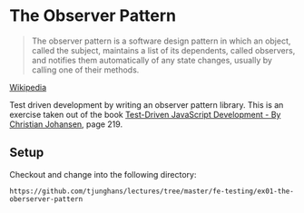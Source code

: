 # The Observer Pattern
> The observer pattern is a software design pattern in which an object, called the subject, maintains a list of its dependents, called observers, and notifies them automatically of any state changes, usually by calling one of their methods.

[Wikipedia](http://en.wikipedia.org/wiki/Observer_pattern)

Test driven development by writing an observer pattern library. This is an exercise taken out of the book [Test-Driven JavaScript Development - By Christian Johansen](http://www.tddjs.com), page 219.

## Setup
Checkout and change into the following directory:
```
https://github.com/tjunghans/lectures/tree/master/fe-testing/ex01-the-oberserver-pattern
```



